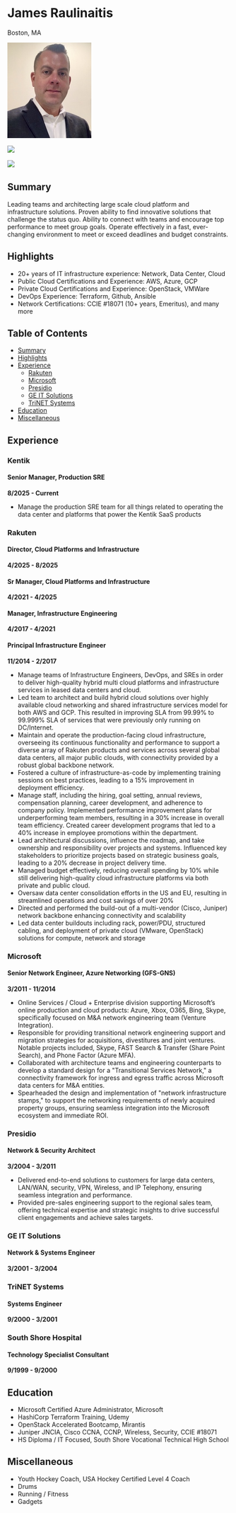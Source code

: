 # James Raulinaitis
Boston, MA

![ProfilePic](https://raw.githubusercontent.com/jamesraul/jamesraul.github.io/master/profilepic.jpg)

[![](https://content.linkedin.com/content/dam/me/business/en-us/amp/brand-site/v2/bg/LI-Bug.svg.original.svg)](https://www.linkedin.com/in/jamesraul)

[![](https://th.bing.com/th/id/OIP.dMzgEqeJEZBnC8gPROsCNAHaHa?w=100&h=100&c=7&r=0&o=5&pid=1.7)](https://forms.microsoft.com/Pages/ResponsePage.aspx?id=DQSIkWdsW0yxEjajBLZtrQAAAAAAAAAAAANAAZsMLtZURE5BMkJZVUJNWTZNSkYyT0k1NjFVQUM3SS4u)

## Summary 
Leading teams and architecting large scale cloud platform and infrastructure solutions. Proven ability to find innovative solutions that challenge the status quo. Ability to connect with teams and encourage top performance to meet group goals. Operate effectively in a fast, ever-changing environment to meet or exceed deadlines and budget constraints. 

## Highlights
- 20+ years of IT infrastructure experience: Network, Data Center, Cloud          
- Public Cloud Certifications and Experience: AWS, Azure, GCP
- Private Cloud Certifications and Experience: OpenStack, VMWare
- DevOps Experience: Terraform, Github, Ansible
- Network Certifications: CCIE #18071 (10+ years, Emeritus), and many more

## Table of Contents
* [Summary](#summary)
* [Highlights](#highlights)
* [Experience](#experience)
  * [Rakuten](#rakuten)
  * [Microsoft](#microsoft)
  * [Presidio](#presidio)
  * [GE IT Solutions](#ge-it-solutions)
  * [TriNET Systems](#trinet-systems)
* [Education](#education)
* [Miscellaneous](#miscellaneous)


## Experience
### Kentik
#### Senior Manager, Production SRE
**8/2025 - Current**
- Manage the production SRE team for all things related to operating the data center and platforms that power the Kentik SaaS products
### Rakuten
#### Director, Cloud Platforms and Infrastructure
**4/2025 - 8/2025**
#### Sr Manager, Cloud Platforms and Infrastructure
**4/2021 - 4/2025**
#### Manager, Infrastructure Engineering
**4/2017 - 4/2021**
#### Principal Infrastructure Engineer
**11/2014 - 2/2017**
- Manage teams of Infrastructure Engineers, DevOps, and SREs in order to deliver high-quality hybrid multi cloud platforms and infrastructure services in leased data centers and cloud. 
- Led team to architect and build hybrid cloud solutions over highly available cloud networking and shared infrastructure services model for both AWS and GCP. This resulted in improving SLA from 99.99% to 99.999% SLA of services that were previously only running on DC/Internet. 
- Maintain and operate the production-facing cloud infrastructure, overseeing its continuous functionality and performance to support a diverse array of Rakuten products and services across several global data centers, all major public clouds, with connectivity provided by a robust global backbone network.
- Fostered a culture of infrastructure-as-code by implementing training sessions on best practices, leading to a 15% improvement in deployment efficiency.
- Manage staff, including the hiring, goal setting, annual reviews, compensation planning, career development, and adherence to company policy. Implemented performance improvement plans for underperforming team members, resulting in a 30% increase in overall team efficiency. Created career development programs that led to a 40% increase in employee promotions within the department.
- Lead architectural discussions, influence the roadmap, and take ownership and responsibility over projects and systems. Influenced key stakeholders to prioritize projects based on strategic business goals, leading to a 20% decrease in project delivery time.
- Managed budget effectively, reducing overall spending by 10% while still delivering high-quality cloud infrastructure platforms via both private and public cloud.
- Oversaw data center consolidation efforts in the US and EU, resulting in streamlined operations and cost savings of over 20%
- Directed and performed the build-out of a multi-vendor (Cisco, Juniper) network backbone enhancing connectivity and scalability
- Led data center buildouts including rack, power/PDU, structured cabling, and deployment of private cloud (VMware, OpenStack) solutions for compute, network and storage 

### Microsoft
#### Senior Network Engineer, Azure Networking (GFS-GNS)
**3/2011 -  11/2014**
- Online Services / Cloud + Enterprise division supporting Microsoft’s online production and cloud products: Azure, Xbox, O365, Bing, Skype, specifically focused on M&A network engineering team (Venture Integration). 
- Responsible for providing transitional network engineering support and migration strategies for acquisitions, divestitures and joint ventures. Notable projects included, Skype, FAST Search & Transfer (Share Point Search), and Phone Factor (Azure MFA). 
- Collaborated with architecture teams and engineering counterparts to develop a standard design for a "Transitional Services Network," a connectivity framework for ingress and egress traffic across Microsoft data centers for M&A entities. 
- Spearheaded the design and implementation of "network infrastructure stamps," to support the 
networking requirements of newly acquired property groups, ensuring seamless integration into the 
Microsoft ecosystem and immediate ROI. 

### Presidio
#### Network & Security Architect
**3/2004 - 3/2011**
- Delivered end-to-end solutions to customers for large data centers, LAN/WAN, security, VPN, Wireless, and IP Telephony, ensuring seamless integration and performance. 
- Provided pre-sales engineering support to the regional sales team, offering technical expertise and strategic insights to drive successful client engagements and achieve sales targets.

### GE IT Solutions
#### Network & Systems Engineer
**3/2001 - 3/2004**

### TriNET Systems
#### Systems Engineer 
**9/2000 - 3/2001**

### South Shore Hospital
#### Technology Specialist Consultant
**9/1999 - 9/2000**

## Education
- Microsoft Certified Azure Administrator, Microsoft
- HashiCorp Terraform Training, Udemy
- OpenStack Accelerated Bootcamp, Mirantis
- Juniper JNCIA, Cisco CCNA, CCNP, Wireless, Security, CCIE #18071
- HS Diploma / IT Focused, South Shore Vocational Technical High School

## Miscellaneous
- Youth Hockey Coach, USA Hockey Certified Level 4 Coach
- Drums
- Running / Fitness
- Gadgets
